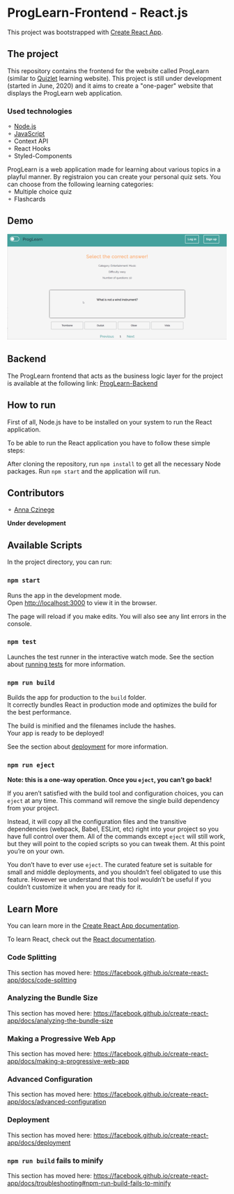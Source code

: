 # ProgLearn-Frontend - React.js

This project was bootstrapped with [Create React App](https://github.com/facebook/create-react-app).

## The project

This repository contains the frontend for the website called ProgLearn (similar to [Quizlet](https://www.quizlet.com/) learning website). This project is still under development (started in June, 2020) and it aims to create a "one-pager" website that displays the ProgLearn web application.</br>

### Used technologies

⚬ [Node.js](https://nodejs.org/en/)</br>
⚬ [JavaScript](https://developer.mozilla.org/en-US/docs/Web/JavaScript)</br>
⚬ Context API</br>
⚬ React Hooks</br>
⚬ Styled-Components</br>

ProgLearn is a web application made for learning about various topics in a playful manner. By registraion you can create your personal quiz sets. You can choose from the following learning categories:</br>
⚬ Multiple choice quiz</br>
⚬ Flashcards</br>

## Demo

![ProgLearn demo](demo/ProgLearn.gif)

## Backend

The ProgLearn frontend that acts as the business logic layer for the project is available at the following link: [ProgLearn-Backend](https://github.com/AnnaCzinege/ProgLearn-Backend)

## How to run

First of all, Node.js have to be installed on your system to run the React application.

To be able to run the React application you have to follow these simple steps:

After cloning the repository, run `npm install` to get all the necessary Node packages.
Run `npm start` and the application will run.

## Contributors

⚬ [Anna Czinege](https://github.com/AnnaCzinege)</br>

**Under development**

## Available Scripts

In the project directory, you can run:

### `npm start`

Runs the app in the development mode.<br/>
Open [http://localhost:3000](http://localhost:3000) to view it in the browser.

The page will reload if you make edits.
You will also see any lint errors in the console.

### `npm test`

Launches the test runner in the interactive watch mode.
See the section about [running tests](https://facebook.github.io/create-react-app/docs/running-tests) for more information.

### `npm run build`

Builds the app for production to the `build` folder.<br />
It correctly bundles React in production mode and optimizes the build for the best performance.

The build is minified and the filenames include the hashes.<br />
Your app is ready to be deployed!

See the section about [deployment](https://facebook.github.io/create-react-app/docs/deployment) for more information.

### `npm run eject`

**Note: this is a one-way operation. Once you `eject`, you can’t go back!**

If you aren’t satisfied with the build tool and configuration choices, you can `eject` at any time. This command will remove the single build dependency from your project.

Instead, it will copy all the configuration files and the transitive dependencies (webpack, Babel, ESLint, etc) right into your project so you have full control over them. All of the commands except `eject` will still work, but they will point to the copied scripts so you can tweak them. At this point you’re on your own.

You don’t have to ever use `eject`. The curated feature set is suitable for small and middle deployments, and you shouldn’t feel obligated to use this feature. However we understand that this tool wouldn’t be useful if you couldn’t customize it when you are ready for it.

## Learn More

You can learn more in the [Create React App documentation](https://facebook.github.io/create-react-app/docs/getting-started).

To learn React, check out the [React documentation](https://reactjs.org/).

### Code Splitting

This section has moved here: https://facebook.github.io/create-react-app/docs/code-splitting

### Analyzing the Bundle Size

This section has moved here: https://facebook.github.io/create-react-app/docs/analyzing-the-bundle-size

### Making a Progressive Web App

This section has moved here: https://facebook.github.io/create-react-app/docs/making-a-progressive-web-app

### Advanced Configuration

This section has moved here: https://facebook.github.io/create-react-app/docs/advanced-configuration

### Deployment

This section has moved here: https://facebook.github.io/create-react-app/docs/deployment

### `npm run build` fails to minify

This section has moved here: https://facebook.github.io/create-react-app/docs/troubleshooting#npm-run-build-fails-to-minify
